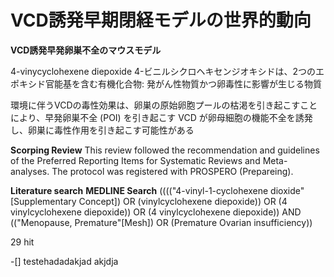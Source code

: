 # VCD誘発早期閉経モデルの世界的動向

__**VCD誘発早発卵巣不全のマウスモデル**__

4-vinycyclohexene diepoxide
4-ビニルシクロヘキセンジオキシドは、2つのエポキシド官能基を含む有機化合物:
発がん性物質かつ卵毒性に影響が生じる物質

環境に伴うVCDの毒性効果は、卵巣の原始卵胞プールの枯渇を引き起こすことにより、早発卵巣不全 (POI) を引き起こす
VCD が卵母細胞の機能不全を誘発し、卵巣に毒性作用を引き起こす可能性がある


__**Scorping Review**__
This review followed the recommendation and guidelines of the Preferred Reporting Items for Systematic Reviews and Meta-analyses. The protocol was registered with PROSPERO (Prepareing).

**Literature search**
**MEDLINE Search**
(((("4-vinyl-1-cyclohexene dioxide" [Supplementary Concept]) OR (vinylcyclohexene diepoxide)) OR (4 vinylcyclohexene diepoxide)) OR (4 vinylcyclohexene diepoxide)) AND (("Menopause, Premature"[Mesh]) OR (Premature Ovarian insufficiency))

29 hit

-[] testehadadakjad
akjdja




